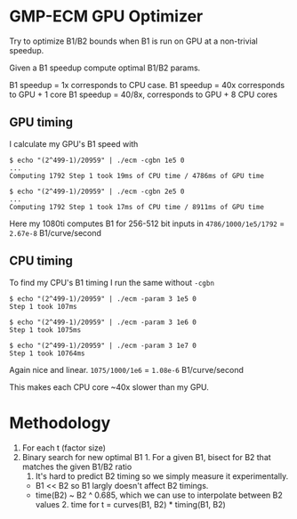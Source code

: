 # GMP-ECM GPU Optimizer

Try to optimize B1/B2 bounds when B1 is run on GPU at a non-trivial speedup.

Given a B1 speedup compute optimal B1/B2 params.

B1 speedup = 1x     corresponds to CPU case.
B1 speedup = 40x    corresponds to GPU + 1 core
B1 speedup = 40/8x, corresponds to GPU + 8 CPU cores

## GPU timing

I calculate my GPU's B1 speed with

```
$ echo "(2^499-1)/20959" | ./ecm -cgbn 1e5 0
...
Computing 1792 Step 1 took 19ms of CPU time / 4786ms of GPU time

$ echo "(2^499-1)/20959" | ./ecm -cgbn 2e5 0
...
Computing 1792 Step 1 took 17ms of CPU time / 8911ms of GPU time
```
Here my 1080ti computes B1 for 256-512 bit inputs in `4786/1000/1e5/1792` = `2.67e-8` B1/curve/second

## CPU timing

To find my CPU's B1 timing I run the same without `-cgbn`

```
$ echo "(2^499-1)/20959" | ./ecm -param 3 1e5 0
Step 1 took 107ms

$ echo "(2^499-1)/20959" | ./ecm -param 3 1e6 0
Step 1 took 1075ms

$ echo "(2^499-1)/20959" | ./ecm -param 3 1e7 0
Step 1 took 10764ms
```

Again nice and linear. `1075/1000/1e6` = `1.08e-6` B1/curve/second

This makes each CPU core ~40x slower than my GPU.

# Methodology

1. For each t<X> (factor size)
  1. Binary search for new optimal B1
    1. For a given B1, bisect for B2 that matches the given B1/B2 ratio
      1. It's hard to predict B2 timing so we simply measure it experimentally.
        * B1 << B2 so B1 largly doesn't affect B2 timings.
        * time(B2) ~ B2 ^ 0.685, which we can use to interpolate between B2 values
    2. time for t<X> = curves(B1, B2) * timing(B1, B2)

